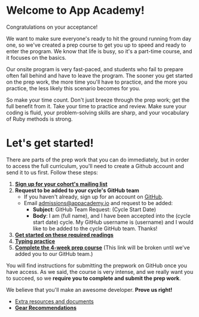 # Welcome to App Academy!

Congratulations on your acceptance!

We want to make sure everyone's ready to hit the ground running from day
one, so we've created a prep course to get you up to speed and ready to
enter the program. We know that life is busy, so it's a part-time
course, and it focuses on the basics.

Our onsite program is very fast-paced, and students who fail to prepare
often fall behind and have to leave the program. The sooner you get
started on the prep work, the more time you'll have to practice, and the
more you practice, the less likely this scenario becomes for you.

So make your time count. Don't just breeze through the prep work; get
the full benefit from it. Take your time to practice and review. Make
sure your coding is fluid, your problem-solving skills are sharp, and
your vocabulary of Ruby methods is strong.

# Let's get started!

There are parts of the prep work that you can do immediately, but in
order to access the full curriculum, you'll need to create a Github
account and send it to us first. Follow these steps:

1. **[Sign up for your cohort's mailing list][mailing-signup]**
2. **Request to be added to your cycle's GitHub team**
    * If you haven't already, sign up for an account on [GitHub][github].
    * Email admissions@appacademy.io and request to be added:
        * **Subject**: GitHub Team Request: (Cycle Start Date)
        * **Body**: I am (full name), and I have been accepted into the
          (cycle start date) cycle. My GitHub username is (username) and
          I would like to be added to the cycle GitHub team. Thanks!
3. **[Get started on these required readings][pre-course-readings]**
4. **[Typing practice][typing-practice]**
5. **[Complete the 4-week prep course][appacademy-prep]** (This link will
  be broken until we've added you to our GitHub team.)

  You will find instructions for submitting the prepwork on GitHub once
  you have access. As we said, the course is very intense, and we really
  want you to succeed, so we **require you to complete and submit the
  prep work**.

  We believe that you'll make an awesome developer. **Prove us right!**

* [Extra resources and documents][extra-resources]
* **[Gear Recommendations][gear]**

[appacademy-prep]: https://github.com/appacademy/appacademy-prep
[extra-resources]: ./extra-resources
[gear]: ./gear
[github]: https://github.com
[mailing-signup]: ./mailing-signup
[pre-course-readings]: ./readings
[typing-practice]: ./typing
